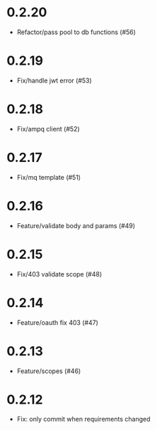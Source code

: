 # 0.2.20

- Refactor/pass pool to db functions (#56)

# 0.2.19

- Fix/handle jwt error (#53)

# 0.2.18

- Fix/ampq client (#52)

# 0.2.17

- Fix/mq template (#51)

# 0.2.16

- Feature/validate body and params (#49)

# 0.2.15

- Fix/403 validate scope (#48)

# 0.2.14

- Feature/oauth fix 403 (#47)

# 0.2.13

- Feature/scopes (#46)

# 0.2.12

- Fix: only commit when requirements changed
